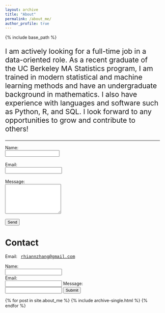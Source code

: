 ```yaml
---
layout: archive
title: "About"
permalink: /about_me/
author_profile: true
---
```


{% include base_path %}

<p style="font-size: 23px">
  I am actively looking for a full-time job in a data-oriented role. As a recent graduate of the UC Berkeley MA Statistics program, I am trained in modern statistical and machine learning methods and have an undergraduate background in mathematics. I also have experience with languages and software such as Python, R, and SQL. I look forward to any opportunities to grow and contribute to others! 
</p>

<hr/>
<!-- Sample HTML Form -->
<form action="mailto:rhiannzhang@gmail.com"
method="POST"
enctype="multipart/form-data"
name="EmailForm">
    Name:<br>
    <input type="text" size="19" name="Contact-Name"><br><br>
    Email:<br>
    <input type="email" name="Contact-Email"><br><br> 
    Message:<br> 
    <textarea name="Contact-Message" rows="6″ cols="20″>
    </textarea><br><br> 
    <button type="submit" value="Submit">Send</button>
</form>  


# Contact

Email: &nbsp; <span style = "font-family:'Courier New',monospace;">rhiannzhang@gmail.com</span>

<form name="gform" id="gform" enctype="text/plain" action="https://docs.google.com/forms/d/e/1FAIpQLSf2rcIOe5JCeeVmf0dyA5T5paxStMnz-KR8zEhDdn7kQveIUA/formResponse?usp=pp_url" target="hidden_iframe" onsubmit="submitted=true;">
  Name:<br>
  <input type="text" name="entry.1617483516" id="entry.1617483516"><br>
  Email:<br>
  <input type="text" name="entry.1417233657" id="entry.1417233657">
  Message:<br>
  <input type="text" name="entry.1487389352" id="entry.1487389352">
  <input type="submit" value="Submit">
  <script src="assets/js/jquery.min.js"></script>
  <script type="text/javascript">var submitted=false;</script>
  <script type="text/javascript">
  $('#gform').on('submit', function(e) {
    $('#gform *').fadeOut(2000);
    $('#gform').prepend('Your submission has been processed...');
    });
  </script>
</form> 

<iframe name="hidden_iframe" id="hidden_iframe" style="display:none;" onload="if(submitted) {}"></iframe>



{% for post in site.about_me %}
  {% include archive-single.html %}
{% endfor %}
